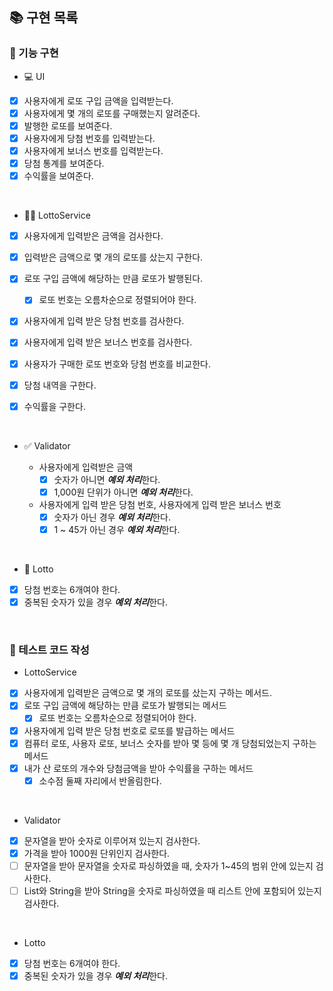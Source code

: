 ## 📚 구현 목록

### 📜 기능 구현

* 💻 UI

- [x] 사용자에게 로또 구입 금액을 입력받는다.
- [x] 사용자에게 몇 개의 로또를 구매했는지 알려준다.
- [x] 발행한 로또를 보여준다.
- [x] 사용자에게 당첨 번호를 입력받는다.
- [x] 사용자에게 보너스 번호를 입력받는다.
- [x] 당첨 통계를 보여준다.
- [x] 수익률을 보여준다.

<br>

* 👩‍💻 LottoService

- [x] 사용자에게 입력받은 금액을 검사한다.
- [x] 입력받은 금액으로 몇 개의 로또를 샀는지 구한다.
- [x] 로또 구입 금액에 해당하는 만큼 로또가 발행된다.
  - [x] 로또 번호는 오름차순으로 정렬되어야 한다.
- [x] 사용자에게 입력 받은 당첨 번호를 검사한다.
- [x] 사용자에게 입력 받은 보너스 번호를 검사한다.
- [x] 사용자가 구매한 로또 번호와 당첨 번호를 비교한다.
- [x] 당첨 내역을 구한다.
- [X] 수익률을 구한다.

  <br>

* ✅ Validator

  * 사용자에게 입력받은 금액
    - [x] 숫자가 아니면 ***예외 처리***한다.
    - [x] 1,000원 단위가 아니면 ***예외 처리***한다.
  * 사용자에게 입력 받은 당첨 번호, 사용자에게 입력 받은 보너스 번호
    - [X] 숫자가 아닌 경우 ***예외 처리***한다.
    - [X] 1 ~ 45가 아닌 경우 ***예외 처리***한다.

<br>

* 🎰 Lotto

- [x] 당첨 번호는 6개여야 한다.
- [x] 중복된 숫자가 있을 경우 ***예외 처리***한다.

<br>

### 💯 테스트 코드 작성

* LottoService

- [X] 사용자에게 입력받은 금액으로 몇 개의 로또를 샀는지 구하는 메서드.
- [x] 로또 구입 금액에 해당하는 만큼 로또가 발행되는 메서드
  - [x] 로또 번호는 오름차순으로 정렬되어야 한다.
- [x] 사용자에게 입력 받은 당첨 번호로 로또를 발급하는 메서드
- [x] 컴퓨터 로또, 사용자 로또, 보너스 숫자를 받아 몇 등에 몇 개 당첨되었는지 구하는 메서드
- [x] 내가 산 로또의 개수와 당첨금액을 받아 수익률을 구하는 메서드
  - [x] 소수점 둘째 자리에서 반올림한다.

<br>

* Validator

- [x] 문자열을 받아 숫자로 이루어져 있는지 검사한다.
- [x] 가격을 받아 1000원 단위인지 검사한다.
- [ ] 문자열을 받아 문자열을 숫자로 파싱하였을 때, 숫자가 1~45의 범위 안에 있는지 검사한다.
- [ ] List<Integer>와 String을 받아 String을 숫자로 파싱하였을 때 리스트 안에 포함되어 있는지 검사한다.

<br>

* Lotto

- [x] 당첨 번호는 6개여야 한다.
- [x] 중복된 숫자가 있을 경우 ***예외 처리***한다.

<br>
